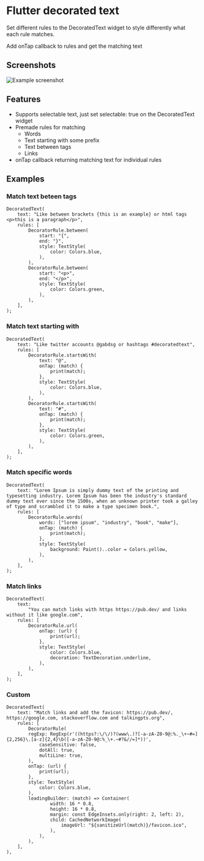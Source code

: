 
# Flutter decorated text

Set different rules to the DecoratedText widget to style differently what each rule matches.

Add onTap callback to rules and get the matching text

## Screenshots

![Example screenshot](https://user-images.githubusercontent.com/748029/121581856-b7f68b00-ca04-11eb-88d9-33369e786433.png)


## Features

- Supports selectable text, just set selectable: true on the DecoratedText widget
- Premade rules for matching
    - Words
    - Text starting with some prefix
    - Text between tags
    - Links
- onTap callback returning matching text for individual rules
  
## Examples

### Match text beteen tags
```
DecoratedText(
    text: "Like between brackets {this is an example} or html tags <p>this is a paragraph</p>",
    rules: [
        DecoratorRule.between(
            start: "{",
            end: "}",
            style: TextStyle(
                color: Colors.blue,
            ),
        ),
        DecoratorRule.between(
            start: "<p>",
            end: "</p>",
            style: TextStyle(
                color: Colors.green,
            ),
        ),
    ],
);
```

### Match text starting with
```
DecoratedText(
    text: "Like twitter accounts @gabdsg or hashtags #decoratedtext",
    rules: [
        DecoratorRule.startsWith(
            text: "@",
            onTap: (match) {
                print(match);
            },
            style: TextStyle(
                color: Colors.blue,
            ),
        ),
        DecoratorRule.startsWith(
            text: "#",
            onTap: (match) {
                print(match);
            },
            style: TextStyle(
                color: Colors.green,
            ),
        ),
    ],
);
```

### Match specific words
```
DecoratedText(
    text: "Lorem Ipsum is simply dummy text of the printing and typesetting industry. Lorem Ipsum has been the industry's standard dummy text ever since the 1500s, when an unknown printer took a galley of type and scrambled it to make a type specimen book.",
    rules: [
        DecoratorRule.words(
            words: ["lorem ipsum", "industry", "book", "make"],
            onTap: (match) {
                print(match);
            },
            style: TextStyle(
                background: Paint()..color = Colors.yellow,
            ),
        ),
    ],
);
```

### Match links
```
DecoratedText(
    text:
        "You can match links with https https://pub.dev/ and links without it like google.com",
    rules: [
        DecoratorRule.url(
            onTap: (url) {
                print(url);
            },
            style: TextStyle(
                color: Colors.blue,
                decoration: TextDecoration.underline,
            ),
        ),
    ],
);
```

### Custom
```
DecoratedText(
    text: "Match links and add the favicon: https://pub.dev/, https://google.com, stackoverflow.com and talkingpts.org",
    rules: [
        DecoratorRule(
        regExp: RegExp(r'((https?:\/\/)?(www\.)?[-a-zA-Z0-9@:%._\+~#=]{2,256}\.[a-z]{2,4}\b([-a-zA-Z0-9@:%_\+.~#?&//=]*))',
            caseSensitive: false,
            dotAll: true,
            multiLine: true,
        ),
        onTap: (url) {
            print(url);
        },
        style: TextStyle(
            color: Colors.blue,
        ),
        leadingBuilder: (match) => Container(
                width: 16 * 0.8,
                height: 16 * 0.8,
                margin: const EdgeInsets.only(right: 2, left: 2),
                child: CachedNetworkImage(
                    imageUrl: "${sanitizeUrl(match)}/favicon.ico",
                ),
            ),
        ),
    ],
),
```